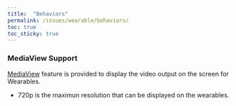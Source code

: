 ```yaml
---
title:  "Behaviors"
permalink: /issues/wearable/behaviors/
toc: true
toc_sticky: true
---
```


### MediaView Support
[MediaView](https://samsung.github.io/Tizen.CircularUI/api/Tizen.Wearable.CircularUI.Forms.MediaView.html) feature is provided to display the video output on the screen for Wearables. <br/>
- 720p is the maximun resolution that can be displayed on the wearables.
